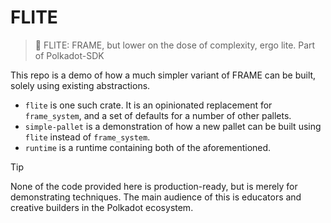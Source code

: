 # FLITE

> 📐 FLITE: FRAME, but lower on the dose of complexity, ergo lite. Part of Polkadot-SDK

This repo is a demo of how a much simpler variant of FRAME can be built, solely using existing
abstractions.

- `flite` is one such crate. It is an opinionated replacement for `frame_system`, and a set of
  defaults for a number of other pallets.
- `simple-pallet` is a demonstration of how a new pallet can be built using `flite` instead of
  `frame_system`.
- `runtime` is a runtime containing both of the aforementioned.

> [!TIP]
> None of the code provided here is production-ready, but is merely for demonstrating
> techniques. The main audience of this is educators and creative builders in the Polkadot
> ecosystem.
